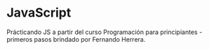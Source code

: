 # JavaScript

Prácticando JS a partir del curso Programación para principiantes - primeros pasos  brindado por Fernando Herrera.
